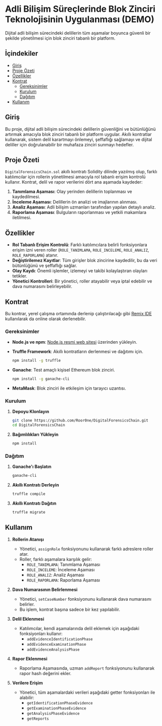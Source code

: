 # Adli Bilişim Süreçlerinde Blok Zinciri Teknolojisinin Uygulanması (DEMO)

Dijital adli bilişim sürecindeki delillerin tüm aşamalar boyunca güvenli bir şekilde yönetilmesi için blok zinciri tabanlı bir platform.

## İçindekiler

- [Giriş](#giriş)
- [Proje Özeti](#proje-özeti)
- [Özellikler](#özellikler)
- [Kontrat](#kontrat)
  - [Gereksinimler](#gereksinimler)
  - [Kurulum](#kurulum)
  - [Dağıtım](#dağıtım)
- [Kullanım](#kullanım)

## Giriş

Bu proje, dijital adli bilişim sürecindeki delillerin güvenliğini ve bütünlüğünü artırmak amacıyla blok zinciri tabanlı bir platform uygular. Akıllı kontratlar kullanarak, sistem delil karartmayı önlemeyi, şeffaflığı sağlamayı ve dijital deliller için doğrulanabilir bir muhafaza zinciri sunmayı hedefler.

## Proje Özeti

`DigitalForensicsChain.sol` akıllı kontratı Solidity dilinde yazılmış olup, farklı katılımcılar için rollerin yönetilmesi amacıyla rol tabanlı erişim kontrolü kullanır. Kontrat, delil ve rapor verilerini dört ana aşamada kaydeder:

1. **Tanımlama Aşaması**: Olay yerinden delillerin toplanması ve kaydedilmesi.
2. **İnceleme Aşaması**: Delillerin ön analizi ve imajlarının alınması.
3. **Analiz Aşaması**: Adli bilişim uzmanları tarafından yapılan detaylı analiz.
4. **Raporlama Aşaması**: Bulguların raporlanması ve yetkili makamlara iletilmesi.

## Özellikler

- **Rol Tabanlı Erişim Kontrolü**: Farklı katılımcılara belirli fonksiyonlara erişim izni veren roller (`ROLE_TANIMLAMA`, `ROLE_INCELEME`, `ROLE_ANALIZ`, `ROLE_RAPORLAMA`) atanır.
- **Değiştirilemez Kayıtlar**: Tüm girişler blok zincirine kaydedilir, bu da veri bütünlüğünü ve şeffaflığı sağlar.
- **Olay Kaydı**: Önemli işlemler, izlemeyi ve takibi kolaylaştıran olayları tetikler.
- **Yönetici Kontrolleri**: Bir yönetici, roller atayabilir veya iptal edebilir ve dava numarasını belirleyebilir.

## Kontrat

Bu kontrar, yerel çalışma ortamında derlenip çalıştırılacağı gibi [Remix IDE](https://remix.ethereum.org/) kullanılarak da online olarak derlenebilir.

### Gereksinimler

- **Node.js ve npm**: [Node.js resmi web sitesi](https://nodejs.org/) üzerinden yükleyin.
- **Truffle Framework**: Akıllı kontratların derlenmesi ve dağıtımı için.

  ```bash
  npm install -g truffle
  ```

- **Ganache**: Test amaçlı kişisel Ethereum blok zinciri.

  ```bash
  npm install -g ganache-cli
  ```

- **MetaMask**: Blok zinciri ile etkileşim için tarayıcı uzantısı.

### Kurulum

1. **Depoyu Klonlayın**

   ```bash
   git clone https://github.com/Roor0ne/DigitalForensicsChain.git
   cd DigitalForensicsChain
   ```

2. **Bağımlılıkları Yükleyin**

   ```bash
   npm install
   ```

### Dağıtım

1. **Ganache'ı Başlatın**

   ```bash
   ganache-cli
   ```

2. **Akıllı Kontratı Derleyin**

   ```bash
   truffle compile
   ```

3. **Akıllı Kontratı Dağıtın**

   ```bash
   truffle migrate
   ```

## Kullanım

1. **Rollerin Atanışı**

   - Yönetici, `assignRole` fonksiyonunu kullanarak farklı adreslere roller atar.
   - Roller, farklı aşamalara karşılık gelir:
     - `ROLE_TANIMLAMA`: Tanımlama Aşaması
     - `ROLE_INCELEME`: İnceleme Aşaması
     - `ROLE_ANALIZ`: Analiz Aşaması
     - `ROLE_RAPORLAMA`: Raporlama Aşaması

2. **Dava Numarasının Belirlenmesi**

   - Yönetici, `setCaseNumber` fonksiyonunu kullanarak dava numarasını belirler.
   - Bu işlem, kontrat başına sadece bir kez yapılabilir.

3. **Delil Eklenmesi**

   - Katılımcılar, kendi aşamalarında delil eklemek için aşağıdaki fonksiyonları kullanır:
     - `addEvidenceIdentificationPhase`
     - `addEvidenceExaminationPhase`
     - `addEvidenceAnalysisPhase`

4. **Rapor Eklenmesi**

   - Raporlama Aşamasında, uzman `addReport` fonksiyonunu kullanarak rapor hash değerini ekler.

5. **Verilere Erişim**

   - Yönetici, tüm aşamalardaki verileri aşağıdaki getter fonksiyonları ile alabilir:
     - `getIdentificationPhaseEvidence`
     - `getExaminationPhaseEvidence`
     - `getAnalysisPhaseEvidence`
     - `getReports`

